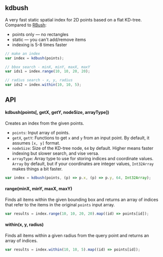 ## kdbush

A very fast static spatial index for 2D points based on a flat KD-tree.
Compared to [RBush](https://github.com/mourner/rbush):

- points only — no rectangles
- static — you can't add/remove items
- indexing is 5-8 times faster

```js
// make an index
var index = kdbush(points);

// bbox search - minX, minY, maxX, maxY
var ids1 = index.range(10, 10, 20, 20);

// radius search - x, y, radius
var ids2 = index.within(10, 10, 5);
```

## API

#### kdbush(points[, getX, getY, nodeSize, arrayType])

Creates an index from the given points.

- `points`: Input array of points.
- `getX`, `getY`: Functions to get `x` and `y` from an input point. By default, it assumes `[x, y]` format.
- `nodeSize`: Size of the KD-tree node, `64` by default. Higher means faster indexing but slower search, and vise versa.
- `arrayType`: Array type to use for storing indices and coordinate values. `Array` by default, but if your coordinates are integer values, `Int32Array` makes things a bit faster.

```js
var index = kdbush(points, (p) => p.x, (p) => p.y, 64, Int32Array);
```

#### range(minX, minY, maxX, maxY)

Finds all items within the given bounding box and returns an array of indices that refer to the items in the original `points` input array.

```js
var results = index.range(10, 10, 20, 20).map((id) => points[id]);
```

#### within(x, y, radius)

Finds all items within a given radius from the query point and returns an array of indices.

```js
var results = index.within(10, 10, 5).map((id) => points[id]);
```
